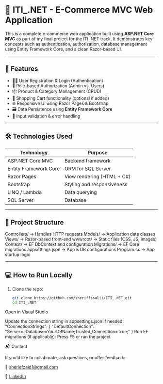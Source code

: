 # 🛒 ITI_.NET - E-Commerce MVC Web Application

This is a complete e-commerce web application built using **ASP.NET Core MVC** as part of my final project for the ITI .NET track. It demonstrates key concepts such as authentication, authorization, database management using Entity Framework Core, and a clean Razor-based UI.

---

## 🚀 Features

- 🧑‍💼 User Registration & Login (Authentication)
- 🔐 Role-based Authorization (Admin vs. Users)
- 📦 Product & Category Management (CRUD)
- 🛒 Shopping Cart functionality (optional if added)
- 🌐 Responsive UI using Razor Pages & Bootstrap
- 🗃️ Data Persistence using **Entity Framework Core**
- 🔎 Input validation & error handling

---

## 🛠️ Technologies Used

| Technology      | Purpose                        |
|----------------|---------------------------------|
| ASP.NET Core MVC | Backend framework              |
| Entity Framework Core | ORM for SQL Server         |
| Razor Pages     | View rendering (HTML + C#)      |
| Bootstrap       | Styling and responsiveness      |
| LINQ / Lambda   | Data querying                   |
| SQL Server      | Database                        |

---

## 📁 Project Structure

Controllers/ → Handles HTTP requests
Models/ → Application data classes
Views/ → Razor-based front-end
wwwroot/ → Static files (CSS, JS, images)
Context/ → EF DbContext and configuration
Migrations/ → EF Core migrations
appsettings.json → App & DB configurations
Program.cs → App startup logic


---

## 💻 How to Run Locally

1. Clone the repo:
   ```bash
   git clone https://github.com/sheriffssalii/ITI_.NET.git
   cd ITI_.NET
Open in Visual Studio

Update the connection string in appsettings.json if needed:
"ConnectionStrings": {
  "DefaultConnection": "Server=.;Database=YourDBName;Trusted_Connection=True;"
}
Run EF migrations (if applicable):
Press F5 or run the project

📬 Contact

If you'd like to collaborate, ask questions, or offer feedback:

📧 sheriefzaid1@gmail.com

💼 [LinkedIn](https://www.linkedin.com/in/sheriffssalii)
